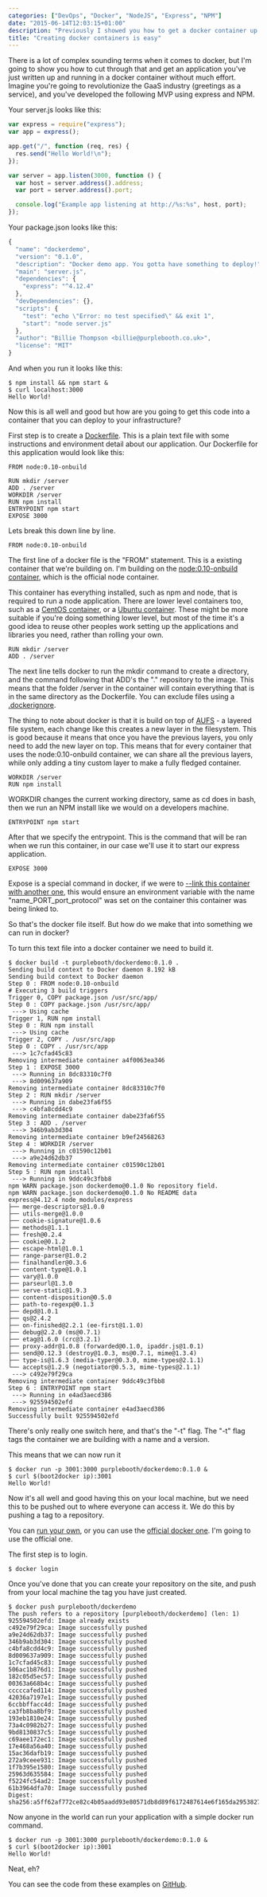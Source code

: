 ```yaml
---
categories: ["DevOps", "Docker", "NodeJS", "Express", "NPM"]
date: "2015-06-14T12:03:15+01:00"
description: "Previously I showed you how to get a docker container up and running. Now I'll show you how to build your own container with your own code in, and run that."
title: "Creating docker containers is easy"
---
```


There is a lot of complex sounding terms when it comes to docker, but I'm going to show you how to cut through that and get an application you've just written up and running in a docker container without much effort. Imagine you're going to revolutionize the GaaS industry (greetings as a service), and you've developed the following MVP using express and NPM.

Your server.js looks like this:

```javascript
var express = require("express");
var app = express();

app.get("/", function (req, res) {
  res.send("Hello World!\n");
});

var server = app.listen(3000, function () {
  var host = server.address().address;
  var port = server.address().port;

  console.log("Example app listening at http://%s:%s", host, port);
});
```

Your package.json looks like this:

```javascript
{
  "name": "dockerdemo",
  "version": "0.1.0",
  "description": "Docker demo app. You gotta have something to deploy!",
  "main": "server.js",
  "dependencies": {
    "express": "^4.12.4"
  },
  "devDependencies": {},
  "scripts": {
    "test": "echo \"Error: no test specified\" && exit 1",
    "start": "node server.js"
  },
  "author": "Billie Thompson <billie@purplebooth.co.uk>",
  "license": "MIT"
}

```

And when you run it looks like this:

```shell
$ npm install && npm start &
$ curl localhost:3000
Hello World!
```

Now this is all well and good but how are you going to get this code into a container that you can deploy to your infrastructure?

First step is to create a [Dockerfile](https://docs.docker.com/reference/builder/). This is a plain text file with some instructions and environment detail about our application. Our Dockerfile for this application would look like this:

```docker
FROM node:0.10-onbuild

RUN mkdir /server
ADD . /server
WORKDIR /server
RUN npm install
ENTRYPOINT npm start
EXPOSE 3000
```

Lets break this down line by line.

```docker
FROM node:0.10-onbuild
```

The first line of a docker file is the "FROM" statement. This is a existing container that we're building on. I'm building on the [node:0.10-onbuild container](https://hub.docker.com/_/node/), which is the official node container.

This container has everything installed, such as npm and node, that is required to run a node application. There are lower level containers too, such as a [CentOS container](https://hub.docker.com/_/centos/), or a [Ubuntu container](https://hub.docker.com/_/ubuntu/). These might be more suitable if you're doing something lower level, but most of the time it's a good idea to reuse other peoples work setting up the applications and libraries you need, rather than rolling your own.

```docker
RUN mkdir /server
ADD . /server
```

The next line tells docker to run the mkdir command to create a directory, and the command following that ADD's the "." repository to the image. This means that the folder /server in the container will contain everything that is in the same directory as the Dockerfile. You can exclude files using a [.dockerignore](https://docs.docker.com/reference/builder/#the-dockerignore-file).

The thing to note about docker is that it is build on top of [AUFS](https://en.wikipedia.org/wiki/Aufs) - a layered file system, each change like this creates a new layer in the filesystem. This is good because it means that once you have the previous layers, you only need to add the new layer on top. This means that for every container that uses the node:0.10-onbuild container, we can share all the previous layers, while only adding a tiny custom layer to make a fully fledged container.

```docker
WORKDIR /server
RUN npm install
```

WORKDIR changes the current working directory, same as cd does in bash, then we run an NPM install like we would on a developers machine.

```docker
ENTRYPOINT npm start
```

After that we specify the entrypoint. This is the command that will be ran when we run this container, in our case we'll use it to start our express application.

```docker
EXPOSE 3000
```

Expose is a special command in docker, if we were to [--link this container with another one](https://docs.docker.com/userguide/dockerlinks/), this would ensure an environment variable with the name "name_PORT_port_protocol" was set on the container this container was being linked to.

So that's the docker file itself. But how do we make that into something we can run in docker?

To turn this text file into a docker container we need to build it.

```shell
$ docker build -t purplebooth/dockerdemo:0.1.0 .
Sending build context to Docker daemon 8.192 kB
Sending build context to Docker daemon
Step 0 : FROM node:0.10-onbuild
# Executing 3 build triggers
Trigger 0, COPY package.json /usr/src/app/
Step 0 : COPY package.json /usr/src/app/
 ---> Using cache
Trigger 1, RUN npm install
Step 0 : RUN npm install
 ---> Using cache
Trigger 2, COPY . /usr/src/app
Step 0 : COPY . /usr/src/app
 ---> 1c7cfad45c83
Removing intermediate container a4f0063ea346
Step 1 : EXPOSE 3000
 ---> Running in 8dc83310c7f0
 ---> 8d009637a909
Removing intermediate container 8dc83310c7f0
Step 2 : RUN mkdir /server
 ---> Running in dabe23fa6f55
 ---> c4bfa8cdd4c9
Removing intermediate container dabe23fa6f55
Step 3 : ADD . /server
 ---> 346b9ab3d304
Removing intermediate container b9ef24568263
Step 4 : WORKDIR /server
 ---> Running in c01590c12b01
 ---> a9e24d62db37
Removing intermediate container c01590c12b01
Step 5 : RUN npm install
 ---> Running in 9ddc49c3fbb8
npm WARN package.json dockerdemo@0.1.0 No repository field.
npm WARN package.json dockerdemo@0.1.0 No README data
express@4.12.4 node_modules/express
├── merge-descriptors@1.0.0
├── utils-merge@1.0.0
├── cookie-signature@1.0.6
├── methods@1.1.1
├── fresh@0.2.4
├── cookie@0.1.2
├── escape-html@1.0.1
├── range-parser@1.0.2
├── finalhandler@0.3.6
├── content-type@1.0.1
├── vary@1.0.0
├── parseurl@1.3.0
├── serve-static@1.9.3
├── content-disposition@0.5.0
├── path-to-regexp@0.1.3
├── depd@1.0.1
├── qs@2.4.2
├── on-finished@2.2.1 (ee-first@1.1.0)
├── debug@2.2.0 (ms@0.7.1)
├── etag@1.6.0 (crc@3.2.1)
├── proxy-addr@1.0.8 (forwarded@0.1.0, ipaddr.js@1.0.1)
├── send@0.12.3 (destroy@1.0.3, ms@0.7.1, mime@1.3.4)
├── type-is@1.6.3 (media-typer@0.3.0, mime-types@2.1.1)
└── accepts@1.2.9 (negotiator@0.5.3, mime-types@2.1.1)
 ---> c492e79f29ca
Removing intermediate container 9ddc49c3fbb8
Step 6 : ENTRYPOINT npm start
 ---> Running in e4ad3aecd386
 ---> 925594502efd
Removing intermediate container e4ad3aecd386
Successfully built 925594502efd
```

There's only really one switch here, and that's the "-t" flag. The "-t" flag tags the container we are building with a name and a version.

This means that we can now run it

```shell
$ docker run -p 3001:3000 purplebooth/dockerdemo:0.1.0 &
$ curl $(boot2docker ip):3001
Hello World!
```

Now it's all well and good having this on your local machine, but we need this to be pushed out to where everyone can access it. We do this by pushing a tag to a repository.

You can [run your own](https://hub.docker.com/_/registry/), or you can use the [official docker one](https://hub.docker.com/). I'm going to use the official one.

The first step is to login.

```shell
$ docker login
```

Once you've done that you can create your repository on the site, and push from your local machine the tag you have just created.

```shell
$ docker push purplebooth/dockerdemo
The push refers to a repository [purplebooth/dockerdemo] (len: 1)
925594502efd: Image already exists
c492e79f29ca: Image successfully pushed
a9e24d62db37: Image successfully pushed
346b9ab3d304: Image successfully pushed
c4bfa8cdd4c9: Image successfully pushed
8d009637a909: Image successfully pushed
1c7cfad45c83: Image successfully pushed
506ac1b876d1: Image successfully pushed
182c05d5ec57: Image successfully pushed
00363a668b4c: Image successfully pushed
cccccafed114: Image successfully pushed
42036a7197e1: Image successfully pushed
6ccbbffacc4d: Image successfully pushed
ca3fb8ba8bf9: Image successfully pushed
193eb1810e24: Image successfully pushed
73a4c0982b27: Image successfully pushed
9bd8130837c5: Image successfully pushed
c69aee172ec1: Image successfully pushed
17e468a56a40: Image successfully pushed
15ac36dafb19: Image successfully pushed
272a9ceee931: Image successfully pushed
1f7b395e1580: Image successfully pushed
25963d635584: Image successfully pushed
f5224fc54ad2: Image successfully pushed
61b3964dfa70: Image successfully pushed
Digest: sha256:a5ff62af772ce82c4b05aadd93e80571db8d89f6172487614e6f165da2953827
```

Now anyone in the world can run your application with a simple docker run command.

```shell
$ docker run -p 3001:3000 purplebooth/dockerdemo:0.1.0 &
$ curl $(boot2docker ip):3001
Hello World!
```

Neat, eh?

You can see the code from these examples on [GitHub](https://github.com/PurpleBooth/dockerfile).
